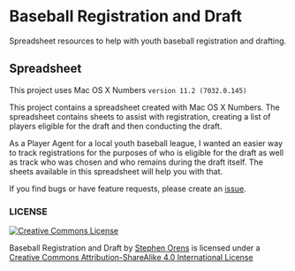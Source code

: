# Baseball Registration and Draft

Spreadsheet resources to help with youth baseball registration and drafting.

## Spreadsheet 

This project uses Mac OS X Numbers `version 11.2 (7032.0.145)`

This project contains a spreadsheet created with Mac OS X Numbers. The spreadsheet contains sheets to assist with registration, creating a list of players eligible for the draft and then conducting the draft.

As a Player Agent for a local youth baseball league, I wanted an easier way to track registrations for the purposes of who is eligible for the draft as well as track who was chosen and who remains during the draft itself. The sheets available in this spreadsheet will help you with that.

If you find bugs or have feature requests, please create an [issue](https://github.com/sorens/baseball-draft/issues).

### LICENSE

[![Creative Commons License](http://i.creativecommons.org/l/by-sa/4.0/88x31.png)](http://creativecommons.org/licenses/by-sa/4.0/deed.en_US)

Baseball Registration and Draft by [Stephen Orens](http://github.com/sorens/baseball-reg-draft) is licensed under a [Creative Commons Attribution-ShareAlike 4.0 International License](http://creativecommons.org/licenses/by-sa/4.0/deed.en_US)
